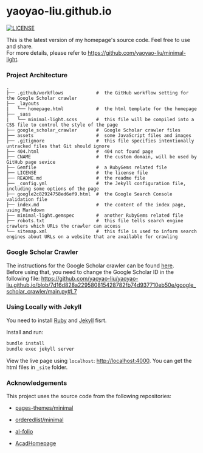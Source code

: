# yaoyao-liu.github.io

[![LICENSE](https://img.shields.io/github/license/yaoyao-liu/minimal-light?style=flat-square&logo=creative-commons&color=EF9421)](https://github.com/yaoyao-liu/yaoyao-liu.github.io/blob/main/LICENSE)

This is the latest version of my homepage's source code. Feel free to use and share.
<br />
For more details, please refer to <https://github.com/yaoyao-liu/minimal-light>.

### Project Architecture

```
.
├── .github/workflows            #  the GitHub workflow setting for the Google Scholar crawler
├── _layouts                  
|   └── homepage.html            #  the html template for the homepage 
├── _sass                     
|   └── minimal-light.scss       #  this file will be compiled into a CSS file to control the style of the page
├── google_scholar_crawler       #  Google Scholar crawler files
├── assets                       #  some JavaScript files and images
├── .gitignore                   #  this file specifies intentionally untracked files that Git should ignore
├── 404.html                     #  404 not found page
├── CNAME                        #  the custom domain, will be used by GitHub page sevice
├── Gemfile                      #  a RubyGems related file
├── LICENSE                      #  the license file
├── README.md                    #  the readme file
├── _config.yml                  #  the Jekyll configuration file, including some options of the page  
├── google2c82924758ed6ef9.html  #  the Google Search Console validation file
├── index.md                     #  the content of the index page, using Markdown
├── minimal-light.gemspec        #  another RubyGems related file
├── robots.txt                   #  this file tells search engine crawlers which URLs the crawler can access
└── sitemap.xml                  #  this file is used to inform search engines about URLs on a website that are available for crawling
```
### Google Scholar Crawler

The instructions for the Google Scholar crawler can be found [here](https://github.com/RayeRen/acad-homepage.github.io).
<br>
Before using that, you need to change the Google Scholar ID in the following file:
https://github.com/yaoyao-liu/yaoyao-liu.github.io/blob/7d16d828a229580815428782fb74d937710eb50e/google_scholar_crawler/main.py#L7

### Using Locally with Jekyll

You need to install [Ruby](https://www.ruby-lang.org/en/) and [Jekyll](https://jekyllrb.com/) fisrt.

Install and run:

```bash
bundle install
bundle exec jekyll server
```
View the live page using `localhost`:
<http://localhost:4000>. You can get the html files in `_site` folder.


### Acknowledgements

This project uses the source code from the following repositories:

* [pages-themes/minimal](https://github.com/pages-themes/minimal)

* [orderedlist/minimal](https://github.com/orderedlist/minimal)

* [al-folio](https://github.com/alshedivat/al-folio)

* [AcadHomepage](https://github.com/RayeRen/acad-homepage.github.io)
